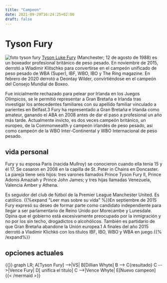```yaml
---
title: "Campeon"
date: 2021-09-29T16:24:25+02:00
draft: false
---
```

# Tyson Fury

![foto tyson fury](/images/tyson.jpeg)
[Tyson Luke Fury](https://es.wikipedia.org/wiki/Tyson_Fury) (Manchester; 12 de agosto de 1988) es un boxeador profesional británico de peso pesado. En noviembre de 2015, derrotó a Wladimir Klitschko para convertirse en el campeón unificado de peso pesado de WBA (Super), IBF, WBO, IBO y The Ring magazine. En febrero de 2020 derrotó a Deontay Wilder, convirtiéndose en el campeón del Consejo Mundial de Boxeo.

Fue inicialmente rechazado para pelear por Irlanda en los Juegos Olímpicos, se le permitió representar a Gran Bretaña e Irlanda tras investigar los antecedentes familiares con su apellido familiar vinculado a parientes en Belfast.3​ Fury ha representado a Gran Bretaña e Irlanda como amateur, ganando el ABA en 2008 antes de dar el paso a profesional un año más tarde. Actualmente invicto, es dos veces campeón británico, un europeo, de la Commonwealth y campeón irlandés de peso pesado, así como campeón de la WBO Inter-Continental y WBO Internacional de peso pesado.

## vida personal

Fury y su esposa Paris (nacida Mullroy) se conocieron cuando ella tenía 15 y él 17.​ Se casaron en 2008 en la capilla de St. Peter in Chains en Doncaster. La pareja tiene seis hijos: tres varones llamados Prince Tyson Fury II, Prince Adonis Amaziah y Prince John James; y tres hijas llamadas Venezuela, Valencia Amber y Athena.

Es seguidor del club de fútbol de la Premier League Manchester United. Es católico.
{{%expand "Leer mas sobre su vida" %}}En septiembre de 2015 Fury expresó su deseo de formar parte como candidato independiente para llegar a ser parlamentario de Reino Unido por Morecambe y Lunesdale. Opina que el gobierno está excesivamente preocupado por la inmigración y no por los sin techo, drogadictos o alcohólicos. También es partidario de que Gran Bretaña abandone la Unión europea.1 A finales del año 2015 derrotó a Vladímir Klichkó con los títulos IBF, IBO, WBO y WBA en juego.{{% /expand%}}

## opciones actuales

{{<mermaid align="left">}}
graph LR;
    A[Tyson Fury] -->|VS| B[Dillian Whyte]
    B --> C{resultado}
    C -->|Vence Fury| D[ unifica el titulo]
    C -->|Vence Whyte| E[Nuevo campeon]
{{< /mermaid >}}


